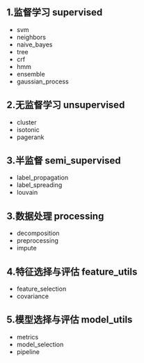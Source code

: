 ## 1.监督学习 supervised

- svm
- neighbors
- naive_bayes
- tree
- crf
- hmm
- ensemble
- gaussian_process



## 2.无监督学习 unsupervised

- cluster
- isotonic
- pagerank



## 3.半监督 semi_supervised

- label_propagation
- label_spreading
- louvain



## 3.数据处理 processing

- decomposition
- preprocessing
- impute



## 4.特征选择与评估 feature_utils

- feature_selection
- covariance

## 5.模型选择与评估 model_utils

- metrics
- model_selection
- pipeline

